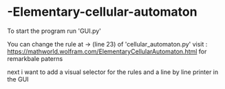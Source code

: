 # -Elementary-cellular-automaton


To start the program run 'GUI.py'

You can change the rule at -> (line 23) of 'cellular_automaton.py'
visit : https://mathworld.wolfram.com/ElementaryCellularAutomaton.html for remarkbale paterns



next i want to add a visual selector for the rules and a line by line printer in the GUI
